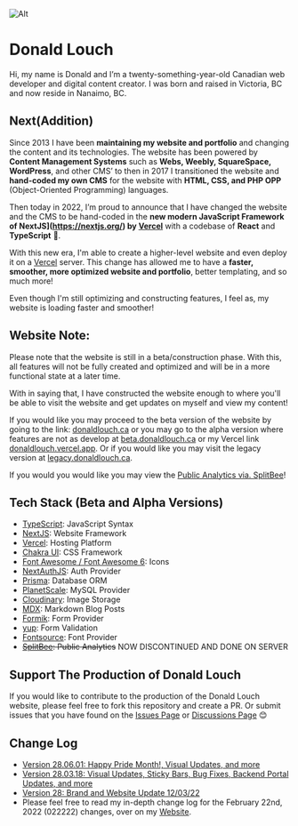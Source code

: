 ![Alt](https://repobeats.axiom.co/api/embed/d23df52609fbb19c9a58e283a9af3d4a7eba0b05.svg "Repobeats analytics image")

# Donald Louch

Hi, my name is Donald and I’m a twenty-something-year-old Canadian web developer and digital content creator. I was born and raised in Victoria, BC and now reside in Nanaimo, BC.

## Next(Addition)

Since 2013 I have been **maintaining my website and portfolio** and changing the content and its technologies. The website has been powered by **Content Management Systems** such as **Webs, Weebly, SquareSpace, WordPress**, and other CMS’ to then in 2017 I transitioned the website and **hand-coded my own CMS** for the website with **HTML, CSS, and PHP OPP** (Object-Oriented Programming) languages. 

Then today in 2022, I’m proud to announce that I have changed the website and the CMS to be hand-coded in the **new modern JavaScript Framework of NextJS](https://nextjs.org/) by [Vercel](https://vercel.com/)** with a codebase of **React** and **TypeScript** 🎉.

With this new era, I'm able to create a higher-level website and even deploy it on a [Vercel](https://vercel.com/) server. This change has allowed me to have a **faster, smoother, more optimized website and portfolio**, better templating, and so much more!

Even though I'm still optimizing and constructing features, I feel as, my website is loading faster and smoother!

## Website Note:

Please note that the website is still in a beta/construction phase. With this, all features will not be fully created and optimized and will be in a more functional state at a later time.

With in saying that, I have constructed the website enough to where you'll be able to visit the website and get updates on myself and view my content!

If you would like you may proceed to the beta version of the website by going to the link: [donaldlouch.ca](https://donaldlouch.ca) or you may go to the alpha version where features are not as develop at [beta.donaldlouch.ca](https://beta.donaldlouch.ca) or my Vercel link [donaldlouch.vercel.app](https://donaldlouch.vercel.app). Or if you would like you may visit the legacy version at [legacy.donaldlouch.ca](https://legacy.donaldlouch.ca).

If you would you would like you may view the [Public Analytics via. SplitBee](https://app.splitbee.io/public/donaldlouch.ca)!

## Tech Stack (Beta and Alpha Versions)

- [TypeScript](https://www.typescriptlang.org/): JavaScript Syntax
- [NextJS](https://nextjs.org/): Website Framework
- [Vercel](https://vercel.com/): Hosting Platform
- [Chakra UI](https://chakra-ui.com): CSS Framework
- [Font Awesome / Font Awesome 6](https://fontawesome.com): Icons
- [NextAuthJS](https://next-auth.js.org/): Auth Provider
- [Prisma](https://www.prisma.io/): Database ORM
- [PlanetScale](https://planetscale.com/): MySQL Provider
- [Cloudinary](cloudinary.com): Image Storage
- [MDX](https://mdxjs.com/): Markdown Blog Posts
- [Formik](https://github.com/jaredpalmer/formik): Form Provider
- [yup](https://github.com/jquense/yup): Form Validation
- [Fontsource](https://fontsource.org/): Font Provider 
- ~~[SplitBee](https://splitbee.io/): Public Analytics~~ NOW DISCONTINUED AND DONE ON SERVER

## Support The Production of Donald Louch

If you would like to contribute to the production of the Donald Louch website, please feel free to fork this repository and create a PR. Or submit issues that you have found on the [Issues Page](https://github.com/DonaldLouch/website/issues) or [Discussions Page](https://github.com/DonaldLouch/website/discussions) 😊

## Change Log
- [Version 28.06.01: Happy Pride Month!, Visual Updates, and more](https://github.com/DonaldLouch/website/releases/tag/version280601)
- [Version 28.03.18: Visual Updates, Sticky Bars, Bug Fixes, Backend Portal Updates, and more](https://github.com/DonaldLouch/website/releases/tag/version280318)
- [Version 28: Brand and Website Update 12/03/22](https://donaldlouch.ca/post/12-03-22-Changes)
- Please feel free to read my in-depth change log for the February 22nd, 2022 (022222) changes, over on my [Website](https://donaldlouch.ca/post/02-22-22-Changes).